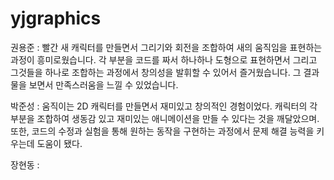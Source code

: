 # yjgraphics

권용준 : 빨간 새 캐릭터를 만들면서 그리기와 회전을 조합하여 새의 움직임을 표현하는 과정이 흥미로웠습니다. 
각 부분을 코드를 짜서 하나하나 도형으로 표현하면서 그리고 그것들을 하나로 조합하는 과정에서 창의성을 발휘할 수 있어서 즐거웠습니다. 
그 결과물을 보면서 만족스러움을 느낄 수 있었습니다. 

박준성 : 움직이는 2D 캐릭터를 만들면서 재미있고 창의적인 경험이었다. 캐릭터의 각 부분을 조합하여 
생동감 있고 재미있는 애니메이션을 만들 수 있다는 것을 깨달았으며. 또한, 코드의 수정과 실험을 통해 
원하는 동작을 구현하는 과정에서 문제 해결 능력을 키우는데 도움이 됐다.

장현동 : 
